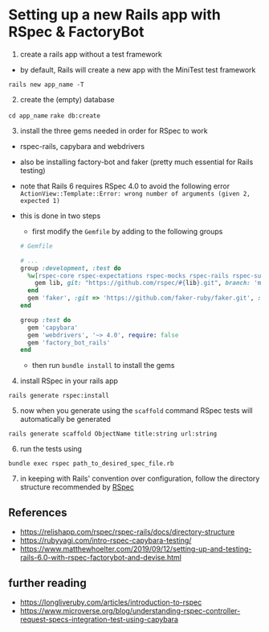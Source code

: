# Setting up a new Rails app with RSpec & FactoryBot

1. create a rails app without a test framework
  - by default, Rails will create a new app with the MiniTest test framework

  `rails new app_name -T`

2. create the (empty) database

  `cd app_name`
  `rake db:create`

3. install the three gems needed in order for RSpec to work
  - rspec-rails, capybara and webdrivers
  - also be installing factory-bot and faker (pretty much essential for Rails testing) 
  - note that Rails 6 requires RSpec 4.0 to avoid the following error `ActionView::Template::Error: wrong number of arguments (given 2, expected 1)`
  - this is done in two steps
    - first modify the `Gemfile` by adding to the following groups

    ```ruby
    # Gemfile

    # ...
    group :development, :test do
      %w[rspec-core rspec-expectations rspec-mocks rspec-rails rspec-support].each do |lib|
        gem lib, git: "https://github.com/rspec/#{lib}.git", branch: 'main' # Previously '4-0-dev' or '4-0-maintenance' branch
      end
      gem 'faker', :git => 'https://github.com/faker-ruby/faker.git', :branch => 'master'
    end

    group :test do
      gem 'capybara'
      gem 'webdrivers', '~> 4.0', require: false
      gem 'factory_bot_rails'
    end
    ```

    - then run `bundle install` to install the gems

4. install RSpec in your rails app

  `rails generate rspec:install`

5. now when you generate using the `scaffold` command RSpec tests will automatically be generated

  `rails generate scaffold ObjectName title:string url:string`

6. run the tests using

  `bundle exec rspec path_to_desired_spec_file.rb`

7. in keeping with Rails' convention over configuration, follow the directory structure recommended by [RSpec](https://relishapp.com/rspec/rspec-rails/docs/directory-structure)

## References

- https://relishapp.com/rspec/rspec-rails/docs/directory-structure
- https://rubyyagi.com/intro-rspec-capybara-testing/
- https://www.matthewhoelter.com/2019/09/12/setting-up-and-testing-rails-6.0-with-rspec-factorybot-and-devise.html

## further reading

- https://longliveruby.com/articles/introduction-to-rspec
- https://www.microverse.org/blog/understanding-rspec-controller-request-specs-integration-test-using-capybara